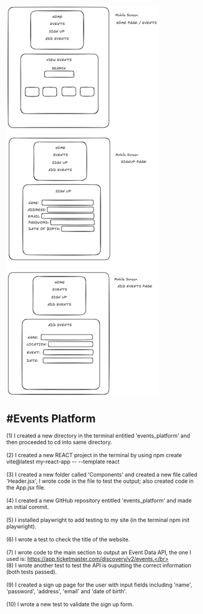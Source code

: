 ![Wireframe Image](./src/assets/wireframes.png)

<h1>#Events Platform</h1>

(1) I created a new directory in the terminal entitled 'events_platform' and then proceeded to cd into same directory. </br></br>
(2) I created a new REACT project in the terminal by using npm create vite@latest my-react-app -- --template react
</br></br>
(3) I created a new folder called 'Components' and created a new file called 'Header.jsx', I wrote code in the file to test the output; also created code in the App.jsx file.</br></br>
(4) I created a new GItHub repository entitled 'events_platform' and made an initial commit.</br></br>
(5) I installed playwright to add testing to my site (in the terminal npm init playwright).<br><br>
(6) I wrote a test to check the title of the website.</br><br>
(7) I wrote code to the main section to output an Event Data API, the one I used is: https://app.ticketmaster.com/discovery/v2/events.</br></br>
(8) I wrote another test to test the API is ouputting the correct information (both tests passed).</br></br>
(9) I created a sign up page for the user with input fields including 'name', 'password', 'address', 'email' and 'date of birth'. </br></br>
(10) I wrote a new test to validate the sign up form. </br></br>
